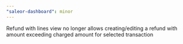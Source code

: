 ```yaml
---
"saleor-dashboard": minor
---
```


Refund with lines view no longer allows creating/editing a refund with amount exceeding charged amount for selected transaction
